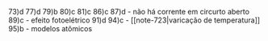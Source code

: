 
73)d
77)d 
79)b
80)c
81)c
86)c
87)d - não há corrente em circurto aberto
89)c - efeito fotoelétrico
91)d
94)c - [[note-723|varicação de temperatura]]
95)b - modelos atômicos

